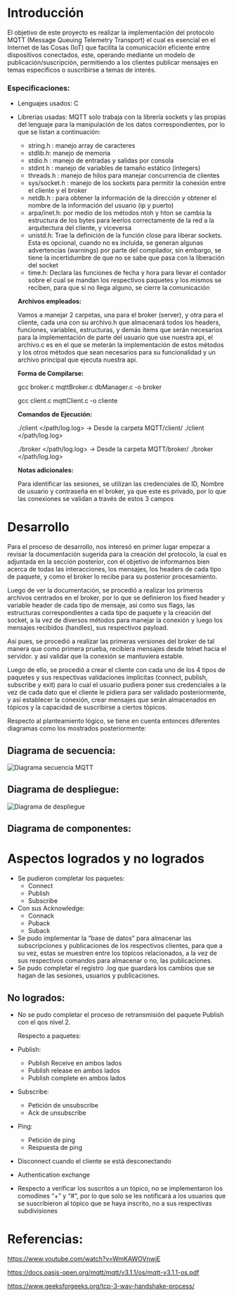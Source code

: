# Introducción

El objetivo de este proyecto es realizar la implementación del protocolo MQTT (Message Queuing Telemetry Transport) el cual es esencial en el Internet de las Cosas (IoT) que facilita la comunicación eficiente entre dispositivos conectados, este, operando mediante un modelo de publicación/suscripción, permitiendo a los clientes publicar mensajes en temas específicos o suscribirse a temas de interés. 

### Especificaciones:

- Lenguajes usados: C
- Librerías usadas: MQTT solo trabaja con la librería sockets y las propias del lenguaje para la manipulación de los datos correspondientes, por lo que se listan a continuación:
    - string.h : manejo array de caracteres
    - stdlib.h: manejo de memoria
    - stdio.h : manejo de entradas y salidas por consola
    - stdint.h : manejo de variables de tamaño estático (integers)
    - threads.h : manejo de hilos para manejar concurrencia de clientes
    - sys/socket.h : manejo de los sockets para permitir la conexión entre el cliente y el broker
    - netdb.h : para obtener la información de la dirección y obtener el nombre de la información del usuario (ip y puerto)
    - arpa/inet.h: por medio de los métodos ntoh y hton se cambia la estructura de los bytes para leerlos correctamente de la red a la arquitectura del cliente, y viceversa
    - unistd.h: Trae la definición de la función close para liberar sockets. Esta es opcional, cuando no es incluída, se generan algunas advertencias (warnings) por parte del compilador, sin embargo, se tiene la incertidumbre de que no se sabe que pasa con la liberación del socket
    - time.h: Declara las funciones de fecha y hora para llevar el contador sobre el cual se mandan los respectivos paquetes y los mismos se reciben, para que si no llega alguno, se cierre la comunicación
    
    **Archivos empleados:**
    
    Vamos a manejar 2 carpetas, una para el broker (server), y otra para el cliente, cada una con su archivo.h que almacenará todos los headers, funciones, variables, estructuras, y demás ítems que serán necesarios para la implementación de parte del usuario que use nuestra api, el archivo.c es en el que se meterán la implementación de estos métodos y los otros métodos que sean necesarios para su funcionalidad y un archivo principal que ejecuta nuestra api.
    
    **Forma de Compilarse:**
    
    gcc broker.c mqttBroker.c dbManager.c -o broker
    
    gcc client.c mqttClient.c -o cliente
    
    **Comandos de Ejecución:**
    
    ./client </path/log.log> → Desde la carpeta MQTT/client/
    ./client <ip> <port> </path/log.log>
    
    ./broker </path/log.log> → Desde la carpeta MQTT/broker/
    ./broker <ip> <port> </path/log.log>
    
    **Notas adicionales:**
    
    Para identificar las sesiones, se utilizan las credenciales de ID, Nombre de usuario y contraseña en el broker, ya que este es privado, por lo que las conexiones se validan a través de estos 3 campos
    

# Desarrollo

Para el proceso de desarrollo, nos interesó en primer lugar empezar a revisar la documentación sugerida para la creación del protocolo, la cual es adjuntada en la sección posterior, con el objetivo de informarnos bien acerca de todas las interacciones, los mensajes, los headers de cada tipo de paquete, y como el broker lo recibe para su posterior procesamiento.

Luego de ver la documentación, se procedió a realizar los primeros archivos centrados en el broker, por lo que se definieron los fixed header y variable header de cada tipo de mensaje, así como sus flags, las estructuras correspondientes a cada tipo de paquete y la creación del socket, a la vez de diversos métodos para manejar la conexión y luego los mensajes recibidos (handles), sus respectivos payload.

Así pues, se procedió a realizar las primeras versiones del broker de tal manera que como primera prueba, recibiera mensajes desde telnet hacia el servidor. y así validar que la conexión se mantuviera estable.

Luego de ello, se procedió a crear el cliente con cada uno de los 4 tipos de paquetes y sus respectivas validaciones implícitas (connect, publish, subscribe y exit) para lo cual el usuario pudiera poner sus credenciales a la vez de cada dato que el cliente le pidiera para ser validado posteriormente, y así establecer la conexión, crear mensajes que serán almacenados en tópicos y la capacidad de suscribirse a ciertos tópicos.

Respecto al planteamiento lógico, se tiene en cuenta entonces diferentes diagramas como los mostrados posteriormente:

## Diagrama de secuencia:

![Diagrama secuencia MQTT](https://github.com/QuitoTactico/MQTT/assets/78938901/99a4000b-c652-46a7-bef5-04671ce31422)

## Diagrama de despliegue:

![Diagrama de despliegue](https://github.com/QuitoTactico/MQTT/assets/78938901/ca88ecdd-9075-4006-b542-775a8a67bcc8)

## Diagrama de componentes:

# Aspectos logrados y no logrados

- Se pudieron completar los paquetes:
    - Connect
    - Publish
    - Subscribe
- Con sus Acknowledge:
    - Connack
    - Puback
    - Suback
- Se pudo implementar la “base de datos” para almacenar las subscripciones y publicaciones de los respectivos clientes, para que a su vez, estas se muestren entre los tópicos relacionados, a la vez de sus respectivos comandos para almacenar o no, las publicaciones.
- Se pudo completar el registro .log que guardará los cambios que se hagan de las sesiones, usuarios y publicaciones.

## No logrados:

- No se pudo completar el proceso de retransmisión del paquete Publish con el qos nivel 2.
    
    Respecto a paquetes:
    
- Publish:
    - Publish Receive en ambos  lados
    - Publish release en ambos lados
    - Publish complete en ambos lados
- Subscribe:
    - Petición de unsubscribe
    - Ack de unsubscribe
- Ping:
    - Petición de ping
    - Respuesta de ping
- Disconnect cuando el cliente se está desconectando
- Authentication exchange
- Respecto a verificar los suscritos a un tópico, no se implementaron los comodines “+” y “#”, por lo que solo se les notificará a los usuarios que se suscribieron al tópico que se haya inscrito, no a sus respectivas subdivisiones

# Referencias:

https://www.youtube.com/watch?v=WmKAWOVnwjE

https://docs.oasis-open.org/mqtt/mqtt/v3.1.1/os/mqtt-v3.1.1-os.pdf

https://www.geeksforgeeks.org/tcp-3-way-handshake-process/
